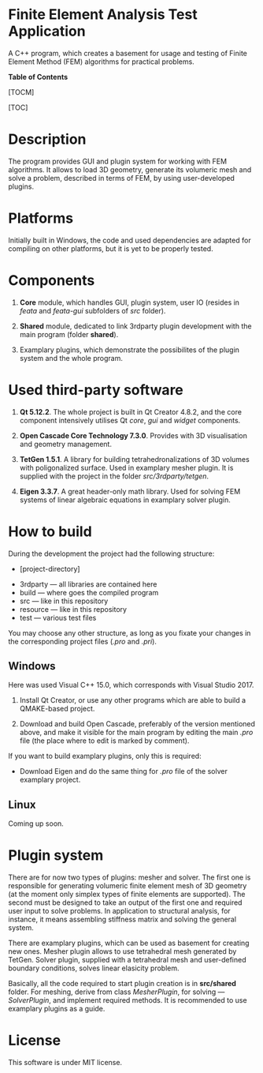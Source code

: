 # Finite Element Analysis Test Application

A C++ program, which creates a basement for usage and testing of Finite Element Method (FEM) algorithms for practical problems.

**Table of Contents**

[TOCM]

[TOC]

# Description
The program provides GUI and plugin system for working with FEM algorithms. It allows to load 3D geometry, generate its volumeric mesh and solve a problem, described in terms of FEM, by using user-developed plugins.

# Platforms
Initially built in Windows, the code and used dependencies are adapted for compiling on other platforms, but it is yet to be properly tested.

# Components
1. **Core** module, which handles GUI, plugin system, user IO (resides in *feata* and *feata-gui* subfolders of *src* folder).

2. **Shared** module, dedicated to link 3rdparty plugin development with the main program (folder **shared**).

3. Examplary plugins, which demonstrate the possibilites of the plugin system and the whole program.

# Used third-party software
1. **Qt 5.12.2**. The whole project is built in Qt Creator 4.8.2, and the core component intensively utilises Qt *core*, *gui* and *widget* components.

2. **Open Cascade Core Technology 7.3.0**. Provides with 3D visualisation and geometry management. 

3. **TetGen 1.5.1**. A library for building tetrahedronalizations of 3D volumes with poligonalized surface. Used in examplary mesher plugin. It is supplied with the project in the folder *src/3rdparty/tetgen*.

4. **Eigen 3.3.7**. A great header-only math library. Used for solving FEM systems of linear algebraic equations in examplary solver plugin.

# How to build

During the development the project had the following structure:

+ [project-directory]
 * 3rdparty — all libraries are contained here
 * build — where goes the compiled program
 * src — like in this repository
 * resource — like in this repository
 * test — various test files

You may choose any other structure, as long as you fixate your changes in the corresponding project files (*.pro* and *.pri*).

## Windows

Here was used Visual C++ 15.0, which corresponds with Visual Studio 2017. 

1. Install Qt Creator, or use any other programs which are able to build a QMAKE-based project.

2. Download and build Open Cascade, preferably of the version mentioned above, and make it visible for the main program by editing the main *.pro* file (the place where to edit is marked by comment).

If you want to build examplary plugins, only this is required:

- Download Eigen and do the same thing for *.pro* file of the solver examplary  project.

## Linux
Coming up soon.

# Plugin system

There are for now two types of plugins: mesher and solver. The first one is responsible for generating volumeric finite element mesh of 3D geometry (at the moment only simplex types of finite elements are supported). The second must be designed to take an output of the first one and required user input to solve problems. In application to structural analysis, for instance, it means assembling stiffness matrix and solving the general system.

There are examplary plugins, which can be used as basement for creating new ones. Mesher plugin allows to use tetrahedral mesh generated by TetGen. Solver plugin, supplied with a tetrahedral mesh and user-defined boundary conditions, solves linear elasicity problem. 

Basically, all the code required  to start plugin creation is in **src/shared** folder. For meshing, derive from class *MesherPlugin*, for solving — *SolverPlugin*, and implement required methods. It is recommended to use examplary plugins as a guide.

# License

This software is under MIT license.
